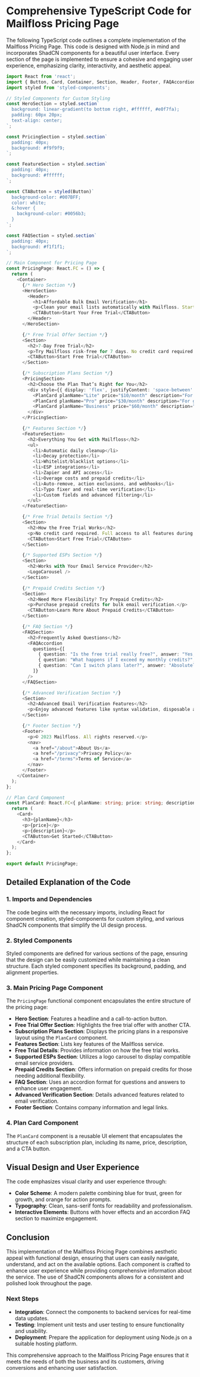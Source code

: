 # Comprehensive TypeScript Code for Mailfloss Pricing Page

The following TypeScript code outlines a complete implementation of the Mailfloss Pricing Page. This code is designed with Node.js in mind and incorporates ShadCN components for a beautiful user interface. Every section of the page is implemented to ensure a cohesive and engaging user experience, emphasizing clarity, interactivity, and aesthetic appeal.

```typescript
import React from 'react';
import { Button, Card, Container, Section, Header, Footer, FAQAccordion, LogoCarousel } from 'shadcn-ui';
import styled from 'styled-components';

// Styled Components for Custom Styling
const HeroSection = styled.section`
  background: linear-gradient(to bottom right, #ffffff, #e0f7fa);
  padding: 60px 20px;
  text-align: center;
`;

const PricingSection = styled.section`
  padding: 40px;
  background: #f9f9f9;
`;

const FeatureSection = styled.section`
  padding: 40px;
  background: #ffffff;
`;

const CTAButton = styled(Button)`
  background-color: #007BFF;
  color: white;
  &:hover {
    background-color: #0056b3;
  }
`;

const FAQSection = styled.section`
  padding: 40px;
  background: #f1f1f1;
`;

// Main Component for Pricing Page
const PricingPage: React.FC = () => {
  return (
    <Container>
      {/* Hero Section */}
      <HeroSection>
        <Header>
          <h1>Affordable Bulk Email Verification</h1>
          <p>Clean your email lists automatically with Mailfloss. Start your free trial today and see the difference in your email deliverability.</p>
          <CTAButton>Start Your Free Trial</CTAButton>
        </Header>
      </HeroSection>

      {/* Free Trial Offer Section */}
      <Section>
        <h2>7-Day Free Trial</h2>
        <p>Try Mailfloss risk-free for 7 days. No credit card required. See how easy it is to clean your email lists and improve deliverability.</p>
        <CTAButton>Start Free Trial</CTAButton>
      </Section>

      {/* Subscription Plans Section */}
      <PricingSection>
        <h2>Choose the Plan That’s Right for You</h2>
        <div style={{ display: 'flex', justifyContent: 'space-between' }}>
          <PlanCard planName="Lite" price="$10/month" description="For small businesses" />
          <PlanCard planName="Pro" price="$30/month" description="For growing teams" />
          <PlanCard planName="Business" price="$60/month" description="For large enterprises" />
        </div>
      </PricingSection>

      {/* Features Section */}
      <FeatureSection>
        <h2>Everything You Get with Mailfloss</h2>
        <ul>
          <li>Automatic daily cleanup</li>
          <li>Decay protection</li>
          <li>Whitelist/blacklist options</li>
          <li>ESP integrations</li>
          <li>Zapier and API access</li>
          <li>Overage costs and prepaid credits</li>
          <li>Auto-remove, action exclusions, and webhooks</li>
          <li>Typo fixer and real-time verification</li>
          <li>Custom fields and advanced filtering</li>
        </ul>
      </FeatureSection>

      {/* Free Trial Details Section */}
      <Section>
        <h2>How the Free Trial Works</h2>
        <p>No credit card required. Full access to all features during the trial period. Easy cancellation if not satisfied.</p>
        <CTAButton>Start Free Trial</CTAButton>
      </Section>

      {/* Supported ESPs Section */}
      <Section>
        <h2>Works with Your Email Service Provider</h2>
        <LogoCarousel />
      </Section>

      {/* Prepaid Credits Section */}
      <Section>
        <h2>Need More Flexibility? Try Prepaid Credits</h2>
        <p>Purchase prepaid credits for bulk email verification.</p>
        <CTAButton>Learn More About Prepaid Credits</CTAButton>
      </Section>

      {/* FAQ Section */}
      <FAQSection>
        <h2>Frequently Asked Questions</h2>
        <FAQAccordion
          questions={[
            { question: "Is the free trial really free?", answer: "Yes, it is completely free with no credit card required." },
            { question: "What happens if I exceed my monthly credits?", answer: "Overages will be charged at a rate of $1 per 100 additional checks." },
            { question: "Can I switch plans later?", answer: "Absolutely! You can upgrade or downgrade your plan at any time." },
          ]}
        />
      </FAQSection>

      {/* Advanced Verification Section */}
      <Section>
        <h2>Advanced Email Verification Features</h2>
        <p>Enjoy advanced features like syntax validation, disposable address detection, domain and MX record checks, and role-based email detection.</p>
      </Section>

      {/* Footer Section */}
      <Footer>
        <p>© 2023 Mailfloss. All rights reserved.</p>
        <nav>
          <a href="/about">About Us</a>
          <a href="/privacy">Privacy Policy</a>
          <a href="/terms">Terms of Service</a>
        </nav>
      </Footer>
    </Container>
  );
};

// Plan Card Component
const PlanCard: React.FC<{ planName: string; price: string; description: string }> = ({ planName, price, description }) => {
  return (
    <Card>
      <h3>{planName}</h3>
      <p>{price}</p>
      <p>{description}</p>
      <CTAButton>Get Started</CTAButton>
    </Card>
  );
};

export default PricingPage;
```

## Detailed Explanation of the Code
### 1. **Imports and Dependencies**
The code begins with the necessary imports, including React for component creation, styled-components for custom styling, and various ShadCN components that simplify the UI design process. 

### 2. **Styled Components**
Styled components are defined for various sections of the page, ensuring that the design can be easily customized while maintaining a clean structure. Each styled component specifies its background, padding, and alignment properties.

### 3. **Main Pricing Page Component**
The `PricingPage` functional component encapsulates the entire structure of the pricing page:
- **Hero Section**: Features a headline and a call-to-action button.
- **Free Trial Offer Section**: Highlights the free trial offer with another CTA.
- **Subscription Plans Section**: Displays the pricing plans in a responsive layout using the `PlanCard` component.
- **Features Section**: Lists key features of the Mailfloss service.
- **Free Trial Details**: Provides information on how the free trial works.
- **Supported ESPs Section**: Utilizes a logo carousel to display compatible email service providers.
- **Prepaid Credits Section**: Offers information on prepaid credits for those needing additional flexibility.
- **FAQ Section**: Uses an accordion format for questions and answers to enhance user engagement.
- **Advanced Verification Section**: Details advanced features related to email verification.
- **Footer Section**: Contains company information and legal links.

### 4. **Plan Card Component**
The `PlanCard` component is a reusable UI element that encapsulates the structure of each subscription plan, including its name, price, description, and a CTA button.

## Visual Design and User Experience
The code emphasizes visual clarity and user experience through:
- **Color Scheme**: A modern palette combining blue for trust, green for growth, and orange for action prompts.
- **Typography**: Clean, sans-serif fonts for readability and professionalism.
- **Interactive Elements**: Buttons with hover effects and an accordion FAQ section to maximize engagement.

## Conclusion
This implementation of the Mailfloss Pricing Page combines aesthetic appeal with functional design, ensuring that users can easily navigate, understand, and act on the available options. Each component is crafted to enhance user experience while providing comprehensive information about the service. The use of ShadCN components allows for a consistent and polished look throughout the page. 

### Next Steps
- **Integration**: Connect the components to backend services for real-time data updates.
- **Testing**: Implement unit tests and user testing to ensure functionality and usability.
- **Deployment**: Prepare the application for deployment using Node.js on a suitable hosting platform. 

This comprehensive approach to the Mailfloss Pricing Page ensures that it meets the needs of both the business and its customers, driving conversions and enhancing user satisfaction.